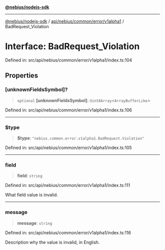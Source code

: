 [**@nebius/nodejs-sdk**](../../../../../../README.md)

---

[@nebius/nodejs-sdk](../../../../../../README.md) / [api/nebius/common/error/v1alpha1](../README.md) / BadRequest_Violation

# Interface: BadRequest_Violation

Defined in: src/api/nebius/common/error/v1alpha1/index.ts:104

## Properties

### \[unknownFieldsSymbol\]?

> `optional` **\[unknownFieldsSymbol\]**: `Uint8Array`\<`ArrayBufferLike`\>

Defined in: src/api/nebius/common/error/v1alpha1/index.ts:106

---

### $type

> **$type**: `"nebius.common.error.v1alpha1.BadRequest.Violation"`

Defined in: src/api/nebius/common/error/v1alpha1/index.ts:105

---

### field

> **field**: `string`

Defined in: src/api/nebius/common/error/v1alpha1/index.ts:111

What field value is invalid.

---

### message

> **message**: `string`

Defined in: src/api/nebius/common/error/v1alpha1/index.ts:116

Description why the value is invalid, in English.
